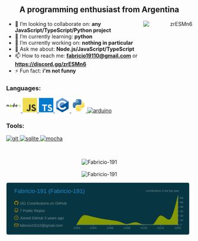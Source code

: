 <h2 align="center">A programming enthusiast from Argentina</h2>
<a align="right" href="https://discord.gg/zrESMn6" target="blank"><img align="right" src="https://raw.githubusercontent.com/rahuldkjain/github-profile-readme-generator/master/src/images/icons/Social/discord.svg" alt="zrESMn6" height="100" width="133" /></a>
 
- 👯 I’m looking to collaborate on: **any JavaScript/TypeScript/Python project**
- 🌱 I’m currently learning: **python**
- 🔭 I’m currently working on: **nothing in particular**
- 💬 Ask me about: **Node.js/JavaScript/TypeScript**
- 📫 How to reach me: **fabricio19110@gmail.com** or **https://discord.gg/zrESMn6**
- ⚡ Fun fact: **i'm not funny**

<h3 align="left">Languages:</h3>
<p align="left">
  <a href="https://nodejs.org" target="_blank" rel="noreferrer">
    <img src="https://raw.githubusercontent.com/devicons/devicon/master/icons/nodejs/nodejs-original-wordmark.svg" alt="nodejs" width="40" height="40"/>
  </a>
  <a href="https://developer.mozilla.org/en-US/docs/Web/JavaScript" target="_blank" rel="noreferrer">
    <img src="https://raw.githubusercontent.com/devicons/devicon/master/icons/javascript/javascript-original.svg" alt="javascript" width="40" height="40"/>
  </a>
  <a href="https://www.typescriptlang.org/" target="_blank" rel="noreferrer">
    <img src="https://raw.githubusercontent.com/devicons/devicon/master/icons/typescript/typescript-original.svg" alt="typescript" width="40" height="40"/>
  </a>
  <a href="https://www.cprogramming.com/" target="_blank" rel="noreferrer">
    <img src="https://raw.githubusercontent.com/devicons/devicon/master/icons/c/c-original.svg" alt="c" width="40" height="40"/>
  </a>
  <a href="https://www.python.org" target="_blank" rel="noreferrer">
    <img src="https://raw.githubusercontent.com/devicons/devicon/master/icons/python/python-original.svg" alt="python" width="40" height="40"/>
  </a>
  <a href="https://www.arduino.cc/" target="_blank" rel="noreferrer">
    <img src="https://cdn.worldvectorlogo.com/logos/arduino-1.svg" alt="arduino" width="40" height="40"/>
  </a>
</p>

<h3 align="left">Tools:</h3>
<p align="left">
  <a href="https://git-scm.com/" target="_blank" rel="noreferrer">
    <img src="https://www.vectorlogo.zone/logos/git-scm/git-scm-icon.svg" alt="git" width="40" height="40"/>
  </a>
  <a href="https://www.sqlite.org/" target="_blank" rel="noreferrer">
    <img src="https://www.vectorlogo.zone/logos/sqlite/sqlite-icon.svg" alt="sqlite" width="40" height="40"/>
  </a>
  <a href="https://mochajs.org" target="_blank" rel="noreferrer">
    <img src="https://www.vectorlogo.zone/logos/mochajs/mochajs-icon.svg" alt="mocha" width="40" height="40"/>
  </a>
</p>

</br>

<p align="center" >
  <img align="center" src="https://github-readme-stats.vercel.app/api?username=fabricio-191&show_icons=true&locale=en&theme=radical" alt="Fabricio-191" />
</p>
<p align="center" >
  <img align="center" src="https://github-readme-streak-stats.herokuapp.com?user=Fabricio-191&date_format=M%20j%5B%2C%20Y%5D&theme=radical" alt="Fabricio-191"/>
</p>

<p align="center" >
  <img align="center" src="https://raw.githubusercontent.com/Fabricio-191/Fabricio-191/master/profile-summary-card-output/solarized_dark/0-profile-details.svg" alt="Fabricio-191"/>
</p>

<!--
![](
  https://raw.githubusercontent.com/Fabricio-191/Fabricio-191/master/profile-summary-card-output/solarized_dark/3-stats.svg
)
<p>
  <img align="right" src="https://raw.githubusercontent.com/Fabricio-191/Fabricio-191/master/profile-summary-card-output/solarized_dark/1-repos-per-language.svg" />
</p>
<p>
  <img align="right" src="https://raw.githubusercontent.com/Fabricio-191/Fabricio-191/master/profile-summary-card-output/solarized_dark/2-most-commit-language.svg" />
![Top Langs](https://github-readme-stats.vercel.app/api/top-langs/?username=Fabricio-191&layout=compact)

<a align="right" href="https://discord.gg/zrESMn6">
  <img align="right" src="https://lanyard.cnrad.dev/api/393382613047574530" alt="fabricio-191"/>
</a>

<a href="https://www.buymeacoffee.com/Fabricio191">
  <img align="right" src="https://cdn.buymeacoffee.com/buttons/default-orange.png" height="50" width="210" alt="Fabricio191" />
</a>

<script data-name="BMC-Widget" data-cfasync="false" src="https://cdnjs.buymeacoffee.com/1.0.0/widget.prod.min.js" data-id="Fabricio191" data-description="Support me on Buy me a coffee!" data-message="It would be greatly appreciated " data-color="#FFDD00" data-position="Right" data-x_margin="18" data-y_margin="18"></script>
-->
